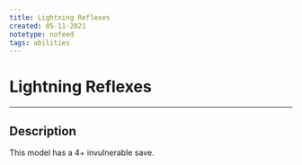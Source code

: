 ```yaml
---
title: Lightning Reflexes
created: 05-11-2021
notetype: nofeed
tags: abilities
---
```


# Lightning Reflexes

---

## Description

This model has a 4+ invulnerable save.
